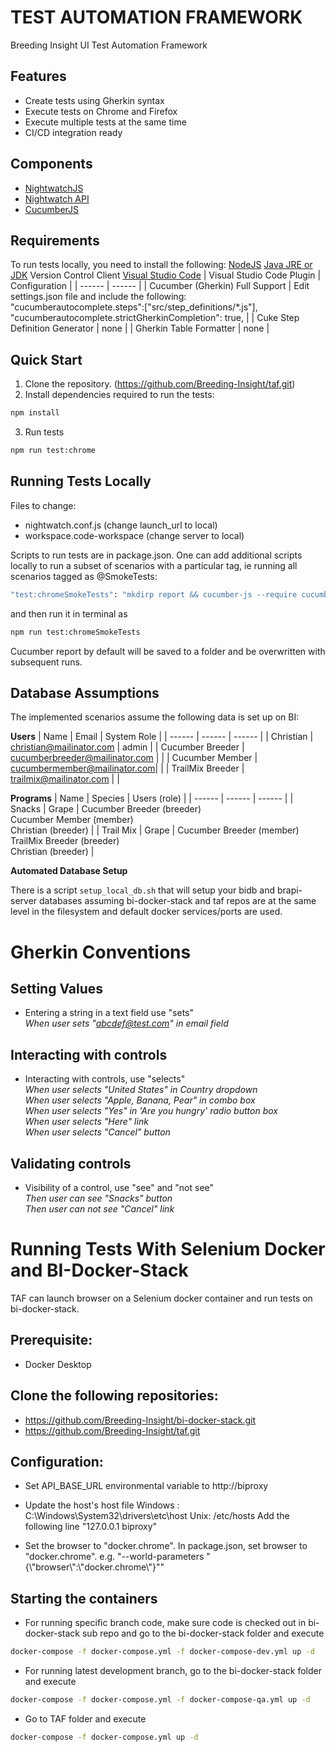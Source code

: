 # TEST AUTOMATION FRAMEWORK
Breeding Insight UI Test Automation Framework
## Features
- Create tests using Gherkin syntax
- Execute tests on Chrome and Firefox
- Execute multiple tests at the same time
- CI/CD integration ready

## Components
- [NightwatchJS](https://nightwatchjs.org/)
- [Nightwatch API](https://nightwatch-api.netlify.app/)
- [CucumberJS](https://cucumber.io/)

## Requirements
To run tests locally, you need to install the following:
[NodeJS](https://nodejs.org/en/)
[Java JRE or JDK](https://www.java.com/en/)
Version Control Client 
[Visual Studio Code](https://code.visualstudio.com/)
| Visual Studio Code Plugin | Configuration |
| ------ | ------ |
| Cucumber (Gherkin) Full Support | Edit settings.json file and include the following:<br>"cucumberautocomplete.steps":["src/step_definitions/*.js"],<br>"cucumberautocomplete.strictGherkinCompletion": true, |
| Cuke Step Definition Generator | none |
| Gherkin Table Formatter | none |

## Quick Start
1. Clone the repository. (https://github.com/Breeding-Insight/taf.git)
1. Install dependencies required to run the tests:
```sh
npm install
```
3. Run tests
```sh
npm run test:chrome
```
## Running Tests Locally
Files to change:
- nightwatch.conf.js (change launch_url to local)
- workspace.code-workspace (change server to local)

Scripts to run tests are in package.json. One can add additional scripts locally to run a subset of scenarios with a particular tag, ie running all scenarios tagged as @SmokeTests:
```sh
"test:chromeSmokeTests": "mkdirp report && cucumber-js --require cucumber.conf.js --tags @SmokeTests --require src/step_definitions src/features --format @cucumber/pretty-formatter --format json:report/cucumber_report.json --world-parameters \"{\\\"browser\\\":\\\"chrome\\\"}\"; npm run report"

```
and then run it in terminal as
```sh
npm run test:chromeSmokeTests
```

Cucumber report by default will be saved to a folder and be overwritten with subsequent runs.

## Database Assumptions
The implemented scenarios assume the following data is set up on BI:

**Users**
| Name | Email | System Role |
| ------ | ------ | ------ |
| Christian | christian@mailinator.com | admin |
| Cucumber Breeder | cucumberbreeder@mailinator.com | |
| Cucumber Member | cucumbermember@mailinator.com| |
| TrailMix Breeder | trailmix@mailinator.com | |

**Programs**
| Name | Species | Users (role) |
| ------ | ------ | ------ |
| Snacks | Grape | Cucumber Breeder (breeder) <br> Cucumber Member (member) <br> Christian (breeder) |
| Trail Mix | Grape | Cucumber Breeder (member) <br> TrailMix Breeder (breeder) <br> Christian (breeder) |

**Automated Database Setup**

There is a script `setup_local_db.sh` that will setup your bidb and brapi-server databases assuming bi-docker-stack and taf repos are at the same level in the filesystem and default docker services/ports are used. 

# Gherkin Conventions
## Setting Values
- Entering a string in a text field use "sets"
<br>_When user sets "abcdef@test.com" in email field_

## Interacting with controls
- Interacting with controls, use "selects"
<br>_When user selects "United States" in Country dropdown_
<br>_When user selects "Apple, Banana, Pear" in combo box_
<br>_When user selects "Yes" in 'Are you hungry' radio button box_
<br>_When user selects "Here" link_
<br>_When user selects "Cancel" button_

## Validating controls
- Visibility of a control, use "see" and "not see"
<br>_Then user can see "Snacks" button_
<br>_Then user can not see "Cancel" link_

# Running Tests With Selenium Docker and BI-Docker-Stack
TAF can launch browser on a Selenium docker container and run tests on bi-docker-stack.

## Prerequisite:
* Docker Desktop

## Clone the following repositories:
* https://github.com/Breeding-Insight/bi-docker-stack.git
* https://github.com/Breeding-Insight/taf.git

## Configuration:
* Set API_BASE_URL environmental variable to http://biproxy

* Update the host's host file 
Windows : C:\Windows\System32\drivers\etc\host 
Unix: /etc/hosts
Add the following line "127.0.0.1 biproxy"

* Set the browser to "docker.chrome".
In package.json, set browser to "docker.chrome".
e.g. "--world-parameters \"{\\\"browser\\\":\\\"docker.chrome\\\"}\""

## Starting the containers
* For running specific branch code, make sure code is checked out in bi-docker-stack sub repo and go to the bi-docker-stack folder and execute
```sh
docker-compose -f docker-compose.yml -f docker-compose-dev.yml up -d
```
* For running latest development branch, go to the bi-docker-stack folder and execute
```sh
docker-compose -f docker-compose.yml -f docker-compose-qa.yml up -d
```

* Go to TAF folder and execute
```sh
docker-compose -f docker-compose.yml up -d
```

